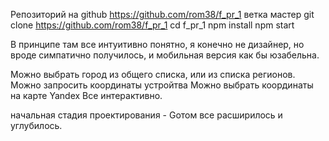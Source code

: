 Репозиторий на github
https://github.com/rom38/f_pr_1
ветка мастер
git clone https://github.com/rom38/f_pr_1
cd f_pr_1
npm install
npm start

В принципе там все интуитивно понятно, я конечно не дизайнер, но вроде симпатично получилось, и мобильная версия как бы юзабельна.

Можно выбрать город из общего списка, или из списка регионов.
Можно запросить координаты устройтва
Можно выбрать координаты на карте Yandex
Все интерактивно.

начальная стадия проектирования -
Gотом все расширилось и углубилось.

